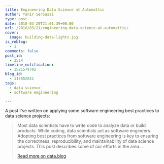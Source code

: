 ```yaml
---
title: Engineering Data Science at Automattic
author: Yanir Seroussi
type: post
date: 2018-03-20T21:01:39+00:00
url: /2018/03/21/engineering-data-science-at-automattic/
cover:
  image: building-data-lights.jpg
is_reblog:
  - 1
comments: false
post_id:
  - 2514
timeline_notification:
  - 1521579702
blog_id:
  - 115552841
tags:
  - data science
  - software engineering

---
```

A post I've written on applying some software engineering best practices to data science projects:

> Most data scientists have to write code to analyze data or build products. While coding, data scientists act as software engineers. Adopting best practices from software engineering is key to ensuring the correctness, reproducibility, and maintainability of data science projects. This post describes some of our efforts in the area...
>
> <p class="reblog-read-more">
>   <a href="https://data.blog/2018/03/20/engineering-data-science-at-automattic/" target="_blank" rel="noopener">Read more on data.blog</a>
> </p>
